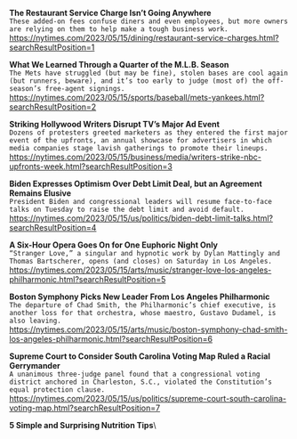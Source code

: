 **The Restaurant Service Charge Isn’t Going Anywhere**\
`These added-on fees confuse diners and even employees, but more owners are relying on them to help make a tough business work.`\
https://nytimes.com/2023/05/15/dining/restaurant-service-charges.html?searchResultPosition=1

**What We Learned Through a Quarter of the M.L.B. Season**\
`The Mets have struggled (but may be fine), stolen bases are cool again (but runners, beware), and it’s too early to judge (most of) the off-season’s free-agent signings.`\
https://nytimes.com/2023/05/15/sports/baseball/mets-yankees.html?searchResultPosition=2

**Striking Hollywood Writers Disrupt TV’s Major Ad Event**\
`Dozens of protesters greeted marketers as they entered the first major event of the upfronts, an annual showcase for advertisers in which media companies stage lavish gatherings to promote their lineups.`\
https://nytimes.com/2023/05/15/business/media/writers-strike-nbc-upfronts-week.html?searchResultPosition=3

**Biden Expresses Optimism Over Debt Limit Deal, but an Agreement Remains Elusive**\
`President Biden and congressional leaders will resume face-to-face talks on Tuesday to raise the debt limit and avoid default.`\
https://nytimes.com/2023/05/15/us/politics/biden-debt-limit-talks.html?searchResultPosition=4

**A Six-Hour Opera Goes On for One Euphoric Night Only**\
`“Stranger Love,” a singular and hypnotic work by Dylan Mattingly and Thomas Bartscherer, opens (and closes) on Saturday in Los Angeles.`\
https://nytimes.com/2023/05/15/arts/music/stranger-love-los-angeles-philharmonic.html?searchResultPosition=5

**Boston Symphony Picks New Leader From Los Angeles Philharmonic**\
`The departure of Chad Smith, the Philharmonic’s chief executive, is another loss for that orchestra, whose maestro, Gustavo Dudamel, is also leaving.`\
https://nytimes.com/2023/05/15/arts/music/boston-symphony-chad-smith-los-angeles-philharmonic.html?searchResultPosition=6

**Supreme Court to Consider South Carolina Voting Map Ruled a Racial Gerrymander**\
`A unanimous three-judge panel found that a congressional voting district anchored in Charleston, S.C., violated the Constitution’s equal protection clause.`\
https://nytimes.com/2023/05/15/us/politics/supreme-court-south-carolina-voting-map.html?searchResultPosition=7

**5 Simple and Surprising Nutrition Tips**\
